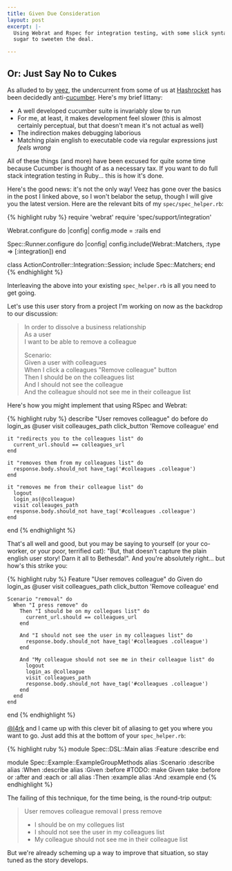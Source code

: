 ```yaml
---
title: Given Due Consideration
layout: post
excerpt: |-
  Using Webrat and Rspec for integration testing, with some slick syntactic
  sugar to sweeten the deal.

---
```


## Or: Just Say No to Cukes

As alluded to by [veez](http://blog.veez.us/2009/09/11/integration-testing-without-cucumber),
the undercurrent from some of us at [Hashrocket](http://www.hashrocket.com) has
been decidedly anti-[cucumber](http://cukes.info). Here's my brief littany:

* A well developed cucumber suite is invariably slow to run
* For me, at least, it makes development feel slower (this is almost certainly
  perceptual, but that doesn't mean it's not actual as well)
* The indirection makes debugging laborious
* Matching plain english to executable code via regular expressions just 
  *feels wrong*

All of these things (and more) have been excused for quite some time because
Cucumber is thought of as a necessary tax. If you want to do full stack
integration testing in Ruby... this is how it's done.

Here's the good news: it's not the only way! Veez has gone over the basics in
the post I linked above, so I won't belabor the setup, though I will give you
the latest version. Here are the relevant bits of my `spec/spec_helper.rb`:

{% highlight ruby %}
  require 'webrat'
  require 'spec/support/integration'

  Webrat.configure do |config|
    config.mode = :rails
  end

  Spec::Runner.configure do |config|
    config.include(Webrat::Matchers, :type => [:integration])
  end

  class ActionController::Integration::Session; include Spec::Matchers; end
{% endhighlight %}

Interleaving the above into your existing `spec_helper.rb` is all you need to
get going.

Let's use this user story from a project I'm working on now as the backdrop to
our discussion:

> In order to dissolve a business relationship  
> As a user  
> I want to be able to remove a colleague
> 
> Scenario:  
> Given a user with colleagues  
> When I click a colleagues "Remove colleague" button  
> Then I should be on the colleagues list  
> And I should not see the colleague  
> And the colleague should not see me in their colleague list

Here's how you might implement that using RSpec and Webrat:

{% highlight ruby %}
  describe "User removes colleague" do
    before do
      login_as @user
      visit colleauges_path
      click_button 'Remove colleague'
    end

    it "redirects you to the colleagues list" do
      current_url.should == colleagues_url
    end

    it "removes them from my colleagues list" do
      response.body.should_not have_tag('#colleagues .colleague')
    end

    it "removes me from their colleague list" do
      logout
      login_as(@colleague)
      visit colleauges_path
      response.body.should_not have_tag('#colleagues .colleague')
    end
  end
{% endhighlight %}

That's all well and good, but you may be saying to yourself (or your co-worker,
or your poor, terrified cat): "But, that doesn't capture the plain english user
story! Darn it all to Bethesda!". And you're absolutely right... but how's this
strike you:

{% highlight ruby %}
  Feature "User removes colleague" do
    Given do
      login_as @user
      visit colleagues_path
      click_button 'Remove colleague'
    end

    Scenario "removal" do
      When "I press remove" do
        Then "I should be on my collegues list" do
          current_url.should == colleagues_url
        end

        And "I should not see the user in my colleagues list" do
          response.body.should_not have_tag('#colleagues .colleague')
        end

        And "My colleague should not see me in their colleague list" do
          logout
          login_as @colleague
          visit colleagues_path
          response.body.should_not have_tag('#colleagues .colleague')
        end
      end
    end
  end
{% endhighlight %}

[@l4rk](http://twitter.com/l4rk) and I came up with this clever bit of aliasing
to get you where you want to go. Just add this at the bottom of your
`spec_helper.rb`:

{% highlight ruby %}
  module Spec::DSL::Main
    alias :Feature :describe
  end

  module Spec::Example::ExampleGroupMethods
    alias :Scenario :describe
    alias :When :describe
    alias :Given :before #TODO: make Given take :before or :after and :each or :all
    alias :Then :example
    alias :And :example
  end
{% endhighlight %}

The failing of this technique, for the time being, is the round-trip output:

> User removes colleague removal I press remove
> - I should be on my collegues list
> - I should not see the user in my colleagues list
> - My colleague should not see me in their colleague list

But we're already scheming up a way to improve that situation, so stay tuned as
the story develops.

<!-- #hashrocket -->

